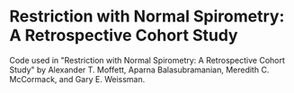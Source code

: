 # Restriction with Normal Spirometry: A Retrospective Cohort Study
Code used in "Restriction with Normal Spirometry: A Retrospective Cohort Study" by Alexander T. Moffett,  Aparna Balasubramanian, Meredith C. McCormack, and Gary E. Weissman.
